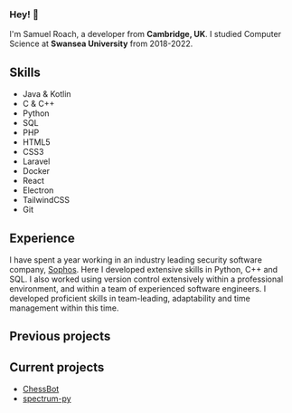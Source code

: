 ### Hey! 👋
I'm Samuel Roach, a developer from __Cambridge, UK__. I studied Computer Science at __Swansea University__ from 2018-2022.

## Skills
* Java & Kotlin
* C & C++
* Python
* SQL
* PHP
* HTML5
* CSS3
* Laravel
* Docker
* React
* Electron
* TailwindCSS
* Git

## Experience
I have spent a year working in an industry leading security software company, [Sophos](https://www.sophos.com). Here I developed extensive skills in
Python, C++ and SQL. I also worked using version control extensively within a professional environment, and within a team of experienced software
engineers. I developed proficient skills in team-leading, adaptability and time management within this time.

## Previous projects


## Current projects
* [ChessBot](https://www.github.com/Samuel-Roach/ChessBot)
* [spectrum-py](https://github.com/Samuel-Roach/spectrum-py)


<!--
**Samuel-Roach/Samuel-Roach** is a ✨ _special_ ✨ repository because its `README.md` (this file) appears on your GitHub profile.

Here are some ideas to get you started:

- 🔭 I’m currently working on ...
- 🌱 I’m currently learning ...
- 👯 I’m looking to collaborate on ...
- 🤔 I’m looking for help with ...
- 💬 Ask me about ...
- 📫 How to reach me: ...
- 😄 Pronouns: ...
- ⚡ Fun fact: ...
-->
